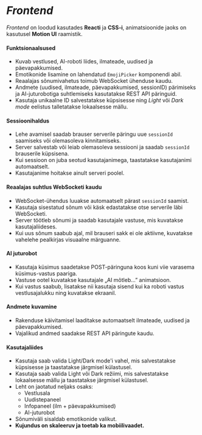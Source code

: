 # _Frontend_
_Frontend_ on loodud kasutades **Reacti** ja **CSS-i**, animatsioonide jaoks on kasutusel **Motion UI** raamistik.

#### Funktsionaalsused
- Kuvab vestlused, AI-roboti liides, ilmateade, uudised ja päevapakkumised.
- Emotikonide lisamine on lahendatud `EmojiPicker` komponendi abil.
- Reaalajas sõnumivahetus toimub WebSocket ühenduse kaudu.
- Andmete (uudised, ilmateade, päevapakkumised, sessionID) pärimiseks ja AI-juturobotiga suhtlemiseks kasutatakse REST API päringuid.
- Kasutaja unikaalne ID salvestatakse küpsisesse ning _Light_ või _Dark mode_ eelistus talletatakse lokaalsesse mällu.

#### Sessioonihaldus
- Lehe avamisel saadab brauser serverile päringu uue `sessionId` saamiseks või olemasoleva kinnitamiseks.
- Server salvestab või leiab olemasoleva sessiooni ja saadab `sessionId` brauserile küpsisena.
- Kui sessioon on juba seotud kasutajanimega, taastatakse kasutajanimi automaatselt.
- Kasutajanime hoitakse ainult serveri poolel.

####  Reaalajas suhtlus WebSocketi kaudu
- WebSocket-ühendus luuakse automaatselt pärast `sessionId` saamist.
- Kasutaja sisestatud sõnum või käsk edastatakse otse serverile läbi WebSocketi.
- Server töötleb sõnumi ja saadab kasutajale vastuse, mis kuvatakse kasutajaliideses.
- Kui uus sõnum saabub ajal, mil brauseri sakk ei ole aktiivne, kuvatakse vahelehe pealkirjas visuaalne märguanne.

#### AI juturobot
- Kasutaja küsimus saadetakse POST-päringuna koos kuni viie varasema küsimus-vastus paariga.
- Vastuse ootel kuvatakse kasutajale „AI mõtleb…” animatsioon.
- Kui vastus saabub, lisatakse nii kasutaja sisend kui ka roboti vastus vestlusajalukku ning kuvatakse ekraanil.

#### Andmete kuvamine
- Rakenduse käivitamisel laaditakse automaatselt ilmateade, uudised ja päevapakkumised.
- Vajalikud andmed saadakse REST API päringute kaudu.

#### Kasutajaliides
- Kasutaja saab valida Light/Dark mode'i vahel, mis salvestatakse küpsisesse ja taastatakse järgmisel külastusel.
- Kasutaja saab valida Light või Dark režiimi, mis salvestatakse lokaalsesse mällu ja taastatakse järgmisel külastusel.
- Leht on jaotatud neljaks osaks:
  - Vestlusala
  - Uudistepaneel
  - Infopaneel (ilm + päevapakkumised)
  - AI-juturobot
- Sõnumiväli sisaldab emotikonide valikut.
- **Kujundus on skaleeruv ja toetab ka mobiilivaadet.**
